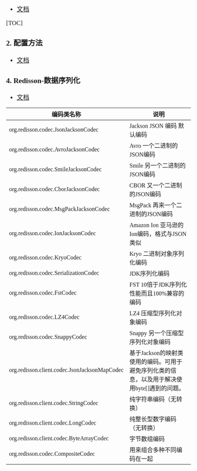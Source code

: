 <span  style="font-family: Simsun,serif; font-size: 17px; ">

- [文档](https://github.com/redisson/redisson/wiki/1.-%E6%A6%82%E8%BF%B0)

[TOC]

### 2. 配置方法

- [文档](https://github.com/redisson/redisson/wiki/2.-%E9%85%8D%E7%BD%AE%E6%96%B9%E6%B3%95#26-%E5%8D%95redis%E8%8A%82%E7%82%B9%E6%A8%A1%E5%BC%8F)

### 4. Redisson-数据序列化

- [文档](https://github.com/redisson/redisson/wiki/4.-%E6%95%B0%E6%8D%AE%E5%BA%8F%E5%88%97%E5%8C%96)

| 编码类名称                                         | 说明                                                    |
|-----------------------------------------------|-------------------------------------------------------|
| org.redisson.codec.JsonJacksonCodec           | 	Jackson JSON 编码 默认编码                                 |
| org.redisson.codec.AvroJacksonCodec           | 	Avro 一个二进制的JSON编码                                    |
| org.redisson.codec.SmileJacksonCodec          | 	Smile 另一个二进制的JSON编码                                  |
| org.redisson.codec.CborJacksonCodec           | 	CBOR 又一个二进制的JSON编码                                   |
| org.redisson.codec.MsgPackJacksonCodec        | 	MsgPack 再来一个二进制的JSON编码                               |
| org.redisson.codec.IonJacksonCodec            | 	Amazon Ion 亚马逊的Ion编码，格式与JSON类似                       |
| org.redisson.codec.KryoCodec                  | 	Kryo 二进制对象序列化编码                                      |
| org.redisson.codec.SerializationCodec         | 	JDK序列化编码                                             |
| org.redisson.codec.FstCodec                   | 	FST 10倍于JDK序列化性能而且100%兼容的编码                          |
| org.redisson.codec.LZ4Codec                   | 	LZ4 压缩型序列化对象编码                                       |
| org.redisson.codec.SnappyCodec                | 	Snappy 另一个压缩型序列化对象编码                                 |
| org.redisson.client.codec.JsonJacksonMapCodec | 	基于Jackson的映射类使用的编码。可用于避免序列化类的信息，以及用于解决使用byte[]遇到的问题。 |
| org.redisson.client.codec.StringCodec         | 	纯字符串编码（无转换）                                          |
| org.redisson.client.codec.LongCodec           | 	纯整长型数字编码（无转换）                                        |
| org.redisson.client.codec.ByteArrayCodec      | 	字节数组编码                                               |
| org.redisson.codec.CompositeCodec             | 	用来组合多种不同编码在一起                                        |

</span>